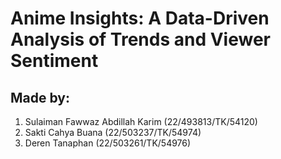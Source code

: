 # Anime Insights: A Data-Driven Analysis of Trends and Viewer Sentiment

## Made by:

1. Sulaiman Fawwaz Abdillah Karim (22/493813/TK/54120)
2. Sakti Cahya Buana (22/503237/TK/54974)
3. Deren Tanaphan (22/503261/TK/54976)
